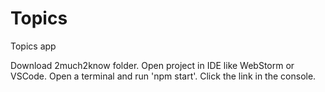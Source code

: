 # Topics
Topics app

Download 2much2know folder.
Open project in IDE like WebStorm or VSCode. 
Open a terminal and run 'npm start'.
Click the link in the console.
